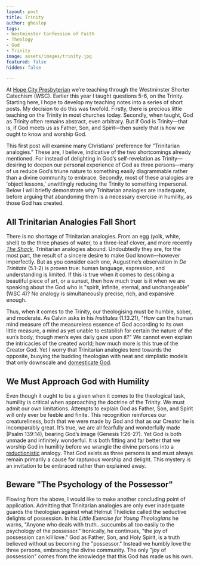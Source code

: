 ```yaml
---
layout: post
title: Trinity
author: gheslop
tags:
- Westminster Confession of Faith
- Theology
- God
- Trinity
image: assets/images/trinity.jpg
featured: false
hidden: false

---
```

At [Hope City Presbyterian](https://citybowl.hopecity.co.za "City Bowl Congregation") we’re teaching through the Westminster Shorter Catechism (WSC). Earlier this year I taught questions 5-6, on the Trinity. Starting here, I hope to develop my teaching notes into a series of short posts. My decision to do this was twofold. Firstly, there is precious little teaching on the Trinity in most churches today. Secondly, when taught, God as Trinity often remains abstract, even arbitrary. But if God is Trinity—that is, if God meets us as Father, Son, and Spirit—then surely that is how we ought to know and worship God.

This first post will examine many Christians’ preference for "Trinitarian analogies." These are, I believe, indicative of the two shortcomings already mentioned. For instead of delighting in God’s self-revelation as Trinity—desiring to deepen our personal experience of God as three persons—many of us reduce God’s triune nature to something easily diagrammable rather than a divine community to embrace. Secondly, most of these analogies are 'object lessons,' unwittingly reducing the Trinity to something impersonal. Below I will briefly demonstrate why Trinitarian analogies are inadequate, before arguing that abandoning them is a necessary exercise in humility, as those God has created.

## All Trinitarian Analogies Fall Short

There is no shortage of Trinitarian analogies. From an egg (yolk, white, shell) to the three phases of water, to a three-leaf clover, and more recently [_The Shack_](https://www.challies.com/wp-content/uploads/2017/02/The-Shack.pdf "Book Review")_,_ Trinitarian analogies abound. Undoubtedly they are, for the most part, the result of a sincere desire to make God known—however imperfectly. But as you consider each one, Augustine’s observation in _De Trinitate_ (5.1-2) is proven true: human language, expression, and understanding is limited. If this is true when it comes to describing a beautiful piece of art, or a sunset, then how much truer is it when we are speaking about the God who is "spirit, infinite, eternal, and unchangeable" (WSC 4)? No analogy is simultaneously precise, rich, and expansive enough.

Thus, when it comes to the Trinity, our theologising must be humble, sober, and moderate. As Calvin asks in his _Institutes_ (1.13.21), "How can the human mind measure off the measureless essence of God according to its own little measure, a mind as yet unable to establish for certain the nature of the sun’s body, though men’s eyes daily gaze upon it?" We cannot even explain the intricacies of the created world; how much more is this true of the Creator God. Yet I worry that Trinitarian analogies tend towards the opposite, buoying the budding theologian with neat and simplistic models that only downscale and [domesticate God](https://rekindle.co.za/content/doodle-hes-not-safe-but-hes-good/ ("He's Not Safe")).

## We Must Approach God with Humility

Even though it ought to be a given when it comes to the theological task, humility is critical when approaching the doctrine of the Trinity. We must admit our own limitations. Attempts to explain God as Father, Son, and Spirit will only ever be feeble and finite. This recognition reinforces our creatureliness, both that we were made by God and that as our Creator he is incomparably great. It’s true, we are all fearfully and wonderfully made (Psalm 139:14), bearing God’s image (Genesis 1:26-27). Yet God is both unmade and infinitely wonderful. It is both fitting and far better that we worship God in humility before we wrangle the divine persons into a [reductionistic](https://rekindle.co.za/content/reflection-gods-grace-in-gilead-and-reductionism/ "Reductionism in Theology") analogy. That God exists as three persons is and must always remain primarily a cause for rapturous worship and delight. This mystery is an invitation to be embraced rather than explained away.

## Beware "The Psychology of the Possessor"

Flowing from the above, I would like to make another concluding point of application. Admitting that Trinitarian analogies are only ever inadequate guards the theologian against what Helmut Thielicke called the seductive delights of possession. In his _Little Exercise for Young Theologians_ he warns, "Anyone who deals with truth...succumbs all too easily to the psychology of the possessor." Ironically, he continues, "the joy of possession can kill love." God as Father, Son, and Holy Spirit, is a truth believed without us becoming the "possessor." Instead we humbly love the three persons, embracing the divine community. The only "joy of possession" comes from the knowledge that this God has made us his own.